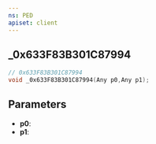 ```yaml
---
ns: PED
apiset: client
---
```

## _0x633F83B301C87994

```c
// 0x633F83B301C87994
void _0x633F83B301C87994(Any p0,Any p1);
```


## Parameters
* **p0**:
* **p1**:



